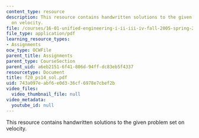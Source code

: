 ```yaml
---
content_type: resource
description: This resource contains handwritten solutions to the given problem set
  on velocity.
file: /courses/16-01-unified-engineering-i-ii-iii-iv-fall-2005-spring-2006/743a097eabf6e0d336cf6978e7cbef2b_f20_ps14_sol.pdf
file_type: application/pdf
learning_resource_types:
- Assignments
ocw_type: OCWFile
parent_title: Assignments
parent_type: CourseSection
parent_uid: a6eb2151-6f41-806d-94ff-dc83eb5f4337
resourcetype: Document
title: f20_ps14_sol.pdf
uid: 743a097e-abf6-e0d3-36cf-6978e7cbef2b
video_files:
  video_thumbnail_file: null
video_metadata:
  youtube_id: null
---
```

This resource contains handwritten solutions to the given problem set on velocity.

